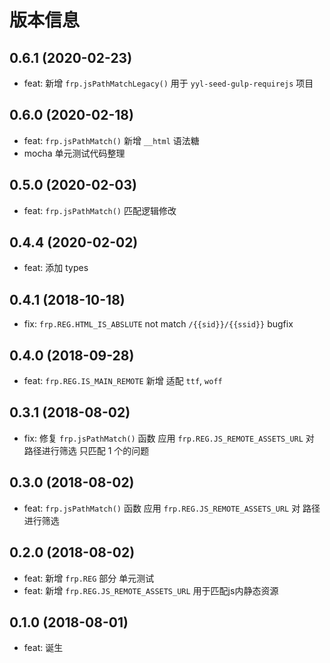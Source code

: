 # 版本信息
## 0.6.1 (2020-02-23)
* feat: 新增 `frp.jsPathMatchLegacy()` 用于 `yyl-seed-gulp-requirejs` 项目

## 0.6.0 (2020-02-18)
* feat: `frp.jsPathMatch()` 新增 `__html` 语法糖
* mocha 单元测试代码整理

## 0.5.0 (2020-02-03)
* feat: `frp.jsPathMatch()` 匹配逻辑修改

## 0.4.4 (2020-02-02)
* feat: 添加 types

## 0.4.1 (2018-10-18)
* fix: `frp.REG.HTML_IS_ABSLUTE` not match `/{{sid}}/{{ssid}}` bugfix

## 0.4.0 (2018-09-28)
* feat: `frp.REG.IS_MAIN_REMOTE` 新增 适配 `ttf`, `woff`

## 0.3.1 (2018-08-02)
* fix: 修复 `frp.jsPathMatch()` 函数 应用 `frp.REG.JS_REMOTE_ASSETS_URL` 对 路径进行筛选 只匹配 1 个的问题

## 0.3.0 (2018-08-02)
* feat: `frp.jsPathMatch()` 函数 应用 `frp.REG.JS_REMOTE_ASSETS_URL` 对 路径进行筛选

## 0.2.0 (2018-08-02)
* feat: 新增 `frp.REG` 部分 单元测试
* feat: 新增 `frp.REG.JS_REMOTE_ASSETS_URL` 用于匹配js内静态资源

## 0.1.0 (2018-08-01)
* feat: 诞生

